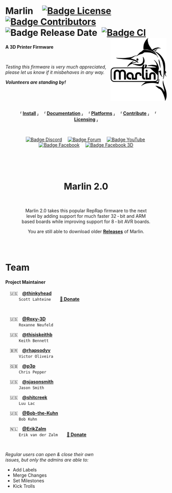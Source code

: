 
# Marlin [![Badge License]][License] [![Badge Contributors]][Contributors] ![Badge Release Date] [![Badge CI]][CI] <img align = 'right' width = 175 src = 'buildroot/share/pixmaps/logo/marlin-250.png'/>

**A 3D Printer Firmware**

<br>

*Testing this firmware is very much appreciated, <br>
please let us know if it misbehaves in any way.*

***Volunteers are standing by!***

<br>
<br>
<br>

<div align = 'center'>

 **⸢ [Install] ⸥**
 **⸢ [Documentation] ⸥**
 **⸢ [Platforms] ⸥**
 **⸢ [Contribute] ⸥**
 **⸢ [Licensing] ⸥**

</div>
   
<br>

<div align = 'center'>
   
 [![Badge Discord]][Discord]
 [![Badge Forum]][Forum]
 [![Badge YouTube]][YouTube]
 [![Badge Facebook]][Facebook]
 [![Badge Facebook 3D]][Facebook 3D]
   
</div>
   
<br>
<br>
<br>

<div align = 'center'>
   
# Marlin 2.0

<br>
   
Marlin 2.0 takes this popular RepRap firmware to the next <br> 
level by adding support for much faster 32 - bit and ARM <br>
based boards while improving support for 8 - bit AVR boards.

You are still able to download older **[Releases]** of Marlin.
   
</div>

<br>



<br>

# Team

#### Project Maintainer

 🇺🇸 **[@thinkyhead]** <br>
   `Scott Lahteine`  **[🎁 Donate][Donate Scott]**
   
<br>

 🇺🇸 **[@Roxy-3D]** <br>
   `Roxanne Neufeld`

 🇺🇸 **[@thisiskeithb]** <br>
   `Keith Bennett`
 
 🇧🇷 **[@rhapsodyv]** <br>
   `Victor Oliveira`

 🇬🇧 **[@p3p]** <br>
   `Chris Pepper`
 
 🇺🇸 **[@sjasonsmith]** <br>
   `Jason Smith`
 
 🇺🇸 **[@shitcreek]** <br>
   `Luu Lac`
 
 🇺🇸 **[@Bob-the-Kuhn]** <br>
   `Bob Kuhn`
 
 🇳🇱 **[@ErikZalm]** <br>
   `Erik van der Zalm`  **[🎁 Donate][Donate Erik]**

<br>

*Regular users can open & close their own* <br>
*issues, but only the admins are able to:*

- Add Labels
- Merge Changes
- Set Milestones
- Kick Trolls

<!----------------------------------------------------------------------------->

[Badge Contributors]: https://img.shields.io/github/contributors/marlinfirmware/marlin.svg?style=flat
[Badge Release Date]: https://img.shields.io/github/release-date/marlinfirmware/marlin.svg?style=flat
[Badge Facebook]: https://img.shields.io/badge/Firmware-1877F2?style=for-the-badge&logo=facebook&logoColor=white
[Badge Facebook 3D]: https://img.shields.io/badge/3D_Printer-1877F2?style=for-the-badge&logo=facebook&logoColor=white
[Badge Discord]: https://img.shields.io/badge/Discord-7289DA?style=for-the-badge&logo=discord&logoColor=white
[Badge YouTube]: https://img.shields.io/badge/Guides-FF0000?style=for-the-badge&logo=youtube&logoColor=white
[Badge License]: https://img.shields.io/badge/GPLv3-blue.svg?style=flat
[Badge Forum]: https://img.shields.io/badge/Forum-76B900?style=for-the-badge&logo=&logoColor=white
[Badge CI]: https://github.com/MarlinFirmware/Marlin/workflows/CI/badge.svg?branch=bugfix-2.0.x

[Platforms]: docs/Platforms.md
[Contribute]: docs/Contribute.md
[Licensing]: docs/Licensing.md
[Install]: docs/Install.md
[License]: LICENSE


[CI]: https://github.com/MarlinFirmware/Marlin/actions
[Contributors]: https://github.com/MarlinFirmware/Marlin/graphs/contributors
[Releases]: https://github.com/MarlinFirmware/Marlin/releases
[bugfix-2.0.x]: https://github.com/MarlinFirmware/Marlin/tree/bugfix-2.0.x
[Issues]: https://github.com/MarlinFirmware/Marlin/issues


[Documentation]: https://marlinfw.org/
[Coding Standards]: http://marlinfw.org/docs/development/coding_standards.html


[Discord]: https://discord.gg/n5NJ59y
[Facebook]: https://www.facebook.com/groups/1049718498464482/
[Forum]: https://forums.reprap.org/list.php?415
[Facebook 3D]: https://www.facebook.com/groups/3Dtechtalk/
[YouTube]: https://www.youtube.com/results?search_query=marlin+configuration


[@thisiskeithb]: https://github.com/thisiskeithb
[@Bob-the-Kuhn]: https://github.com/Bob-the-Kuhn
[@sjasonsmith]: https://github.com/sjasonsmith
[@thinkyhead]: https://github.com/thinkyhead
[@rhapsodyv]: https://github.com/rhapsodyv
[@shitcreek]: https://github.com/shitcreek
[@ErikZalm]: https://github.com/ErikZalm
[@Roxy-3D]: https://github.com/Roxy-3D
[@p3p]: https://github.com/p3p


[Donate Scott]: https://www.thinkyhead.com/donate-to-marlin
[Donate Erik]: https://flattr.com/submit/auto?user_id=ErikZalm&url=https://github.com/MarlinFirmware/Marlin&title=Marlin&language=&tags=github&category=software

